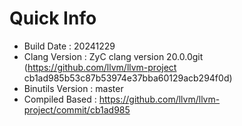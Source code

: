 # Quick Info
* Build Date : 20241229
* Clang Version : ZyC clang version 20.0.0git (https://github.com/llvm/llvm-project cb1ad985b53c87b53974e37bba60129acb294f0d)
* Binutils Version : master
* Compiled Based : https://github.com/llvm/llvm-project/commit/cb1ad985

